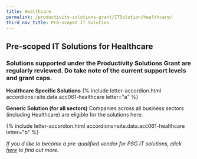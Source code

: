 ```yaml
---
title: Healthcare
permalink: /productivity-solutions-grant/ITSolution/healthcare/
third_nav_title: Pre-scoped IT Solution
---
```


## Pre-scoped IT Solutions for Healthcare

### Solutions supported under the Productivity Solutions Grant are regularly reviewed. Do take note of the current support levels and grant caps.

**Healthcare Specific Solutions**
{% include letter-accordion.html accordions=site.data.acc061-healthcare letter="a" %}

**Generic Solution (for all sectors)**
Companies across all business sectors (including Healthcare) are eligible for the solutions here.

{% include letter-accordion.html accordions=site.data.acc061-healthcare letter="b" %}

_If you d like to become a pre-qualified vendor for PSG IT solutions, click <a target='_blank' href='https://www.imda.gov.sg/icmvendors' >here</a> to find out more._